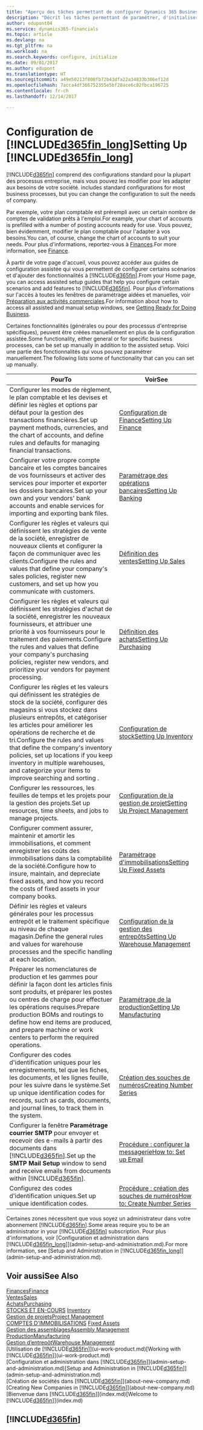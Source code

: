 ```yaml
---
title: "Aperçu des tâches permettant de configurer Dynamics 365 Business edition | Microsoft Docs"
description: "Décrit les tâches permettant de paramétrer, d'initialiser, et de configurer Dynamics 365 Business edition selon vos besoins."
author: edupont04
ms.service: dynamics365-financials
ms.topic: article
ms.devlang: na
ms.tgt_pltfrm: na
ms.workload: na
ms.search.keywords: configure, initialize
ms.date: 09/01/2017
ms.author: edupont
ms.translationtype: HT
ms.sourcegitcommit: a49e50213f808fb72b43dfa22a34833b306ef12d
ms.openlocfilehash: 7acca4df366752355e5bf28ace6c82fbca196725
ms.contentlocale: fr-ch
ms.lasthandoff: 12/14/2017

---
```

# <a name="setting-up-included365finlongincludesd365finlongmdmd"></a><span data-ttu-id="f4b23-103">Configuration de [!INCLUDE[d365fin_long](includes/d365fin_long_md.md)]</span><span class="sxs-lookup"><span data-stu-id="f4b23-103">Setting Up [!INCLUDE[d365fin_long](includes/d365fin_long_md.md)]</span></span>
[!INCLUDE[d365fin](includes/d365fin_md.md)]<span data-ttu-id="f4b23-104"> comprend des configurations standard pour la plupart des processus entreprise, mais vous pouvez les modifier pour les adapter aux besoins de votre société.</span><span class="sxs-lookup"><span data-stu-id="f4b23-104"> includes standard configurations for most business processes, but you can change the configuration to suit the needs of company.</span></span>

<span data-ttu-id="f4b23-105">Par exemple, votre plan comptable est prérempli avec un certain nombre de comptes de validation prêts à l'emploi.</span><span class="sxs-lookup"><span data-stu-id="f4b23-105">For example, your chart of accounts is prefilled with a number of posting accounts ready for use.</span></span> <span data-ttu-id="f4b23-106">Vous pouvez, bien évidemment, modifier le plan comptable pour l'adapter à vos besoins.</span><span class="sxs-lookup"><span data-stu-id="f4b23-106">You can, of course, change the chart of accounts to suit your needs.</span></span> <span data-ttu-id="f4b23-107">Pour plus d'informations, reportez-vous à [Finances](finance.md).</span><span class="sxs-lookup"><span data-stu-id="f4b23-107">For more information, see [Finance](finance.md).</span></span>

<span data-ttu-id="f4b23-108">À partir de votre page d'accueil, vous pouvez accéder aux guides de configuration assistée qui vous permettent de configurer certains scénarios et d'ajouter des fonctionnalités à [!INCLUDE[d365fin](includes/d365fin_md.md)].</span><span class="sxs-lookup"><span data-stu-id="f4b23-108">From your Home page, you can access assisted setup guides that help you configure certain scenarios and add features to [!INCLUDE[d365fin](includes/d365fin_md.md)].</span></span> <span data-ttu-id="f4b23-109">Pour plus d'informations sur l'accès à toutes les fenêtres de paramétrage aidées et manuelles, voir [Préparation aux activités commerciales](ui-get-ready-business.md).</span><span class="sxs-lookup"><span data-stu-id="f4b23-109">For information about how to access all assisted and manual setup windows, see [Getting Ready for Doing Business](ui-get-ready-business.md).</span></span>

<span data-ttu-id="f4b23-110">Certaines fonctionnalités (générales ou pour des processus d'entreprise spécifiques), peuvent être créées manuellement en plus de la configuration assistée.</span><span class="sxs-lookup"><span data-stu-id="f4b23-110">Some functionality, either general or for specific business processes, can be set up manually in addition to the assisted setup.</span></span> <span data-ttu-id="f4b23-111">Voici une partie des fonctionnalités qui vous pouvez paramétrer manuellement.</span><span class="sxs-lookup"><span data-stu-id="f4b23-111">The following lists some of functionality that can you can set up manually.</span></span>

| <span data-ttu-id="f4b23-112">Pour</span><span class="sxs-lookup"><span data-stu-id="f4b23-112">To</span></span> | <span data-ttu-id="f4b23-113">Voir</span><span class="sxs-lookup"><span data-stu-id="f4b23-113">See</span></span> |
| --- | --- |
| <span data-ttu-id="f4b23-114">Configurer les modes de règlement, le plan comptable et les devises et définir les règles et options par défaut pour la gestion des transactions financières.</span><span class="sxs-lookup"><span data-stu-id="f4b23-114">Set up payment methods, currencies, and the chart of accounts, and define rules and defaults for managing financial transactions.</span></span> |[<span data-ttu-id="f4b23-115">Configuration de Finance</span><span class="sxs-lookup"><span data-stu-id="f4b23-115">Setting Up Finance</span></span>](finance-setup-finance.md) |
| <span data-ttu-id="f4b23-116">Configurer votre propre compte bancaire et les comptes bancaires de vos fournisseurs et activer des services pour importer et exporter les dossiers bancaires.</span><span class="sxs-lookup"><span data-stu-id="f4b23-116">Set up your own and your vendors' bank accounts and enable services for importing and exporting bank files.</span></span> |[<span data-ttu-id="f4b23-117">Paramétrage des opérations bancaires</span><span class="sxs-lookup"><span data-stu-id="f4b23-117">Setting Up Banking</span></span>](bank-setup-banking.md) |
| <span data-ttu-id="f4b23-118">Configurer les règles et valeurs qui définissent les stratégies de vente de la société, enregistrer de nouveaux clients et configurer la façon de communiquer avec les clients.</span><span class="sxs-lookup"><span data-stu-id="f4b23-118">Configure the rules and values that define your company's sales policies, register new customers, and set up how you communicate with customers.</span></span> |[<span data-ttu-id="f4b23-119">Définition des ventes</span><span class="sxs-lookup"><span data-stu-id="f4b23-119">Setting Up Sales</span></span>](sales-setup-sales.md) |
| <span data-ttu-id="f4b23-120">Configurer les règles et valeurs qui définissent les stratégies d'achat de la société, enregistrer les nouveaux fournisseurs, et attribuer une priorité à vos fournisseurs pour le traitement des paiements.</span><span class="sxs-lookup"><span data-stu-id="f4b23-120">Configure the rules and values that define your company's purchasing policies, register new vendors, and prioritize your vendors for payment processing.</span></span> |[<span data-ttu-id="f4b23-121">Définition des achats</span><span class="sxs-lookup"><span data-stu-id="f4b23-121">Setting Up Purchasing</span></span>](purchasing-setup-purchasing.md) |
| <span data-ttu-id="f4b23-122">Configurer les règles et les valeurs qui définissent les stratégies de stock de la société, configurer des magasins si vous stockez dans plusieurs entrepôts, et catégoriser les articles pour améliorer les opérations de recherche et de tri.</span><span class="sxs-lookup"><span data-stu-id="f4b23-122">Configure the rules and values that define the company's inventory policies, set up locations if you keep inventory in multiple warehouses, and categorize your items to improve searching and sorting .</span></span> |[<span data-ttu-id="f4b23-123">Configuration de stock</span><span class="sxs-lookup"><span data-stu-id="f4b23-123">Setting Up Inventory</span></span>](inventory-setup-inventory.md) |
| <span data-ttu-id="f4b23-124">Configurer les ressources, les feuilles de temps et les projets pour la gestion des projets.</span><span class="sxs-lookup"><span data-stu-id="f4b23-124">Set up resources, time sheets, and jobs to manage projects.</span></span> |[<span data-ttu-id="f4b23-125">Configuration de la gestion de projet</span><span class="sxs-lookup"><span data-stu-id="f4b23-125">Setting Up Project Management</span></span>](projects-setup-projects.md) |
| <span data-ttu-id="f4b23-126">Configurer comment assurer, maintenir et amortir les immobilisations, et comment enregistrer les coûts des immobilisations dans la comptabilité de la société.</span><span class="sxs-lookup"><span data-stu-id="f4b23-126">Configure how to insure, maintain, and depreciate fixed assets, and how you record the costs of fixed assets in your company books.</span></span> |[<span data-ttu-id="f4b23-127">Paramétrage d'immobilisations</span><span class="sxs-lookup"><span data-stu-id="f4b23-127">Setting Up Fixed Assets</span></span>](fa-setup.md) |
|<span data-ttu-id="f4b23-128">Définir les règles et valeurs générales pour les processus entrepôt et le traitement spécifique au niveau de chaque magasin.</span><span class="sxs-lookup"><span data-stu-id="f4b23-128">Define the general rules and values for warehouse processes and the specific handling at each location.</span></span>|[<span data-ttu-id="f4b23-129">Configuration de la gestion des entrepôts</span><span class="sxs-lookup"><span data-stu-id="f4b23-129">Setting Up Warehouse Management</span></span>](warehouse-setup-warehouse.md)|
|<span data-ttu-id="f4b23-130">Préparer les nomenclatures de production et les gammes pour définir la façon dont les articles finis sont produits, et préparer les postes ou centres de charge pour effectuer les opérations requises.</span><span class="sxs-lookup"><span data-stu-id="f4b23-130">Prepare production BOMs and routings to define how end items are produced, and prepare machine or work centers to perform the required operations.</span></span>|[<span data-ttu-id="f4b23-131">Paramétrage de la production</span><span class="sxs-lookup"><span data-stu-id="f4b23-131">Setting Up Manufacturing</span></span>](production-configure-production-processes.md)|
| <span data-ttu-id="f4b23-132">Configurer des codes d'identification uniques pour les enregistrements, tel que les fiches, les documents, et les lignes feuille, pour les suivre dans le système.</span><span class="sxs-lookup"><span data-stu-id="f4b23-132">Set up unique identification codes for records, such as cards, documents, and journal lines, to track them in the system.</span></span> |[<span data-ttu-id="f4b23-133">Création des souches de numéros</span><span class="sxs-lookup"><span data-stu-id="f4b23-133">Creating Number Series</span></span>](ui-create-number-series.md) |
| <span data-ttu-id="f4b23-134">Configurer la fenêtre **Paramétrage courrier SMTP** pour envoyer et recevoir des e-mails à partir des documents dans [!INCLUDE[d365fin](includes/d365fin_md.md)].</span><span class="sxs-lookup"><span data-stu-id="f4b23-134">Set up the **SMTP Mail Setup** window to send and receive emails from documents within [!INCLUDE[d365fin](includes/d365fin_md.md)].</span></span> |[<span data-ttu-id="f4b23-135">Procédure : configurer la messagerie</span><span class="sxs-lookup"><span data-stu-id="f4b23-135">How to: Set up Email</span></span>](madeira-how-setup-email.md) |
| <span data-ttu-id="f4b23-136">Configurez des codes d'identification uniques.</span><span class="sxs-lookup"><span data-stu-id="f4b23-136">Set up unique identification codes.</span></span> |[<span data-ttu-id="f4b23-137">Procédure : création des souches de numéros</span><span class="sxs-lookup"><span data-stu-id="f4b23-137">How to: Create Number Series</span></span>](ui-create-number-series.md) |

<span data-ttu-id="f4b23-138">Certaines zones nécessitent que vous soyez un administrateur dans votre abonnement [!INCLUDE[d365fin](includes/d365fin_md.md)].</span><span class="sxs-lookup"><span data-stu-id="f4b23-138">Some areas require you to be an administrator in your [!INCLUDE[d365fin](includes/d365fin_md.md)] subscription.</span></span> <span data-ttu-id="f4b23-139">Pour plus d'informations, voir [Configuration et administration dans [!INCLUDE[d365fin_long](includes/d365fin_long_md.md)]](admin-setup-and-administration.md).</span><span class="sxs-lookup"><span data-stu-id="f4b23-139">For more information, see [Setup and Administration in [!INCLUDE[d365fin_long](includes/d365fin_long_md.md)]](admin-setup-and-administration.md).</span></span>  

## <a name="see-also"></a><span data-ttu-id="f4b23-140">Voir aussi</span><span class="sxs-lookup"><span data-stu-id="f4b23-140">See Also</span></span>
[<span data-ttu-id="f4b23-141">Finances</span><span class="sxs-lookup"><span data-stu-id="f4b23-141">Finance</span></span>](finance.md)  
[<span data-ttu-id="f4b23-142">Ventes</span><span class="sxs-lookup"><span data-stu-id="f4b23-142">Sales</span></span>](sales-manage-sales.md)  
[<span data-ttu-id="f4b23-143">Achats</span><span class="sxs-lookup"><span data-stu-id="f4b23-143">Purchasing</span></span>](purchasing-manage-purchasing.md)  
<span data-ttu-id="f4b23-144">[STOCKS ET EN-COURS](inventory-manage-inventory.md)  </span><span class="sxs-lookup"><span data-stu-id="f4b23-144">[Inventory](inventory-manage-inventory.md)  </span></span>  
[<span data-ttu-id="f4b23-145">Gestion de projets</span><span class="sxs-lookup"><span data-stu-id="f4b23-145">Project Management</span></span>](projects-manage-projects.md)  
<span data-ttu-id="f4b23-146">[COMPTES D'IMMOBILISATIONS](fa-manage.md)  </span><span class="sxs-lookup"><span data-stu-id="f4b23-146">[Fixed Assets](fa-manage.md)  </span></span>  
[<span data-ttu-id="f4b23-147">Gestion des assemblages</span><span class="sxs-lookup"><span data-stu-id="f4b23-147">Assembly Management</span></span>](assembly-assemble-items.md)  
[<span data-ttu-id="f4b23-148">Production</span><span class="sxs-lookup"><span data-stu-id="f4b23-148">Manufacturing</span></span>](production-manage-manufacturing.md)  
[<span data-ttu-id="f4b23-149">Gestion d’entrepôt</span><span class="sxs-lookup"><span data-stu-id="f4b23-149">Warehouse Management</span></span>](warehouse-manage-warehouse.md)  
<span data-ttu-id="f4b23-150">[Utilisation de [!INCLUDE[d365fin](includes/d365fin_md.md)]](ui-work-product.md)</span><span class="sxs-lookup"><span data-stu-id="f4b23-150">[Working with [!INCLUDE[d365fin](includes/d365fin_md.md)]](ui-work-product.md)</span></span>  
<span data-ttu-id="f4b23-151">[Configuration et administration dans [!INCLUDE[d365fin](includes/d365fin_md.md)]](admin-setup-and-administration.md)</span><span class="sxs-lookup"><span data-stu-id="f4b23-151">[Setup and Administration in [!INCLUDE[d365fin](includes/d365fin_md.md)]](admin-setup-and-administration.md)</span></span>  
<span data-ttu-id="f4b23-152">[Création de sociétés dans [!INCLUDE[d365fin](includes/d365fin_md.md)]](about-new-company.md)</span><span class="sxs-lookup"><span data-stu-id="f4b23-152">[Creating New Companies in [!INCLUDE[d365fin](includes/d365fin_md.md)]](about-new-company.md)</span></span>  
<span data-ttu-id="f4b23-153">[Bienvenue dans [!INCLUDE[d365fin](includes/d365fin_md.md)]](index.md)</span><span class="sxs-lookup"><span data-stu-id="f4b23-153">[Welcome to [!INCLUDE[d365fin](includes/d365fin_md.md)]](index.md)</span></span>  

## [!INCLUDE[d365fin](includes/free_trial_md.md)]

